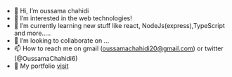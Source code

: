 - 👋 Hi, I’m oussama chahidi
- 👀 I’m interested in the web technologies!
- 🌱 I’m currently learning new stuff like react, NodeJs(express),TypeScript and more.....
- 💞️ I’m looking to collaborate on ...
- 📫 How to reach me on gmail (oussamachahidi20@gmail.com) or twitter (@OussamaChahidi6)
- 📄 My portfolio [visit](https://portfolio-nxmmb46ug-oussamachah2020.vercel.app/)
